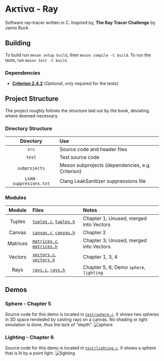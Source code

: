 # Ακτίνα - Ray
Software ray-tracer written in C.
Inspired by, **The Ray Tracer Challenge** by Jamis Buck.

## Building
To build run `meson setup build`, then `meson compile -C build`.
To run the tests, run `meson test -C build`.

### Dependencies
- [**Criterion 2.4.2**](https://github.com/Snaipe/Criterion/releases/tag/v2.4.2) (*Optional*, only required for the tests)

## Project Structure
The project roughly follows the structure laid out by the book, deviating where deemed necessary.

### Directory Structure

Directory              | Use
:---------------------:|:------------------------------------------------
`src`                  | Source code and header files
`test`                 | Test source code
`subprojects`          | Meson subprojects (dependencies, e.g. Criterion)
`LSAN-suppresions.txt` | Clang LeakSanitizer suppressions file

### Modules

Module   | Files                                                          | Notes
:-------:|:---------------------------------------------------------------|:--------------------------------------
Tuples   | [`tuples.c`](src/tuples.c), [`tuples.h`](src/tuples.h)         | Chapter 1; Unused, merged into Vectors
Canvas   | [`canvas.c`](src/canvas.c), [`canvas.h`](src/canvas.h)         | Chapter 2
Matrices | [`matrices.c`](src/matrices.c), [`matrices.h`](src/matrices.h) | Chapter 3; Unused, merged into Vectors
Vectors  | [`vectors.c`](src/vectors.c), [`vectors.h`](src/vectors.h)     | Chapter 1, 3, 4
Rays     | [`rays.c`](src/rays.c), [`rays.h`](src/rays.h)                 | Chapter 5, 6; Demo `sphere`, `lighting`

## Demos

### Sphere - Chapter 5
Source code for this demo is located in [`test/sphere.c`](test/sphere.c).
It shows two spheres in 3D space rendeded by casting rays on a canvas.
No shading or light simulation is done, thus the lack of "depth".
![sphere](https://github.com/TheRealGlumfish/Aktina/assets/65093316/e3610be6-2e87-4b61-a12a-f41c58947ca6)

### Lighting - Chapter 6
Source code for this demo is located in [`test/lighting.c`](test/lighting.c).
It shows a sphere that is lit by a point light.
![lighting](https://github.com/TheRealGlumfish/Aktina/assets/65093316/43125288-0ee3-4e0d-85ee-7eb062cc044a)
